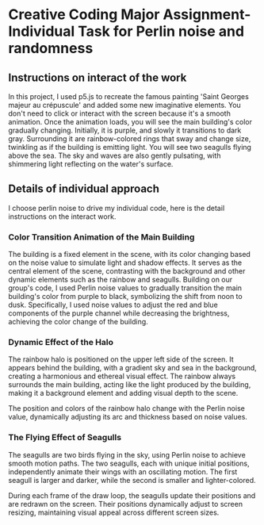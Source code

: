 # Creative Coding Major Assignment-Individual Task for Perlin noise and randomness
## Instructions on interact of the work
In this project, I used p5.js to recreate the famous painting 'Saint Georges majeur au crépuscule' and added some new imaginative elements. You don't need to click or interact with the screen because it's a smooth animation. Once the animation loads, you will see the main building's color gradually changing. Initially, it is purple, and slowly it transitions to dark gray. Surrounding it are rainbow-colored rings that sway and change size, twinkling as if the building is emitting light. You will see two seagulls flying above the sea. The sky and waves are also gently pulsating, with shimmering light reflecting on the water's surface.

## Details of individual approach
I choose perlin noise to drive my individual code, here is the detail instructions on the interact work.
### Color Transition Animation of the Main Building
The building is a fixed element in the scene, with its color changing based on the noise value to simulate light and shadow effects. It serves as the central element of the scene, contrasting with the background and other dynamic elements such as the rainbow and seagulls.
Building on our group's code, I used Perlin noise values to gradually transition the main building's color from purple to black, symbolizing the shift from noon to dusk.   Specifically, I used noise values to adjust the red and blue components of the purple channel while decreasing the brightness, achieving the color change of the building.

### Dynamic Effect of the Halo
The rainbow halo is positioned on the upper left side of the screen. It appears behind the building, with a gradient sky and sea in the background, creating a harmonious and ethereal visual effect. The rainbow always surrounds the main building, acting like the light produced by the building, making it a background element and adding visual depth to the scene.

The position and colors of the rainbow halo change with the Perlin noise value, dynamically adjusting its arc and thickness based on noise values.

### The Flying Effect of Seagulls
The seagulls are two birds flying in the sky, using Perlin noise to achieve smooth motion paths. The two seagulls, each with unique initial positions, independently animate their wings with an oscillating motion. The first seagull is larger and darker, while the second is smaller and lighter-colored.

During each frame of the draw loop, the seagulls update their positions and are redrawn on the screen. Their positions dynamically adjust to screen resizing, maintaining visual appeal across different screen sizes.